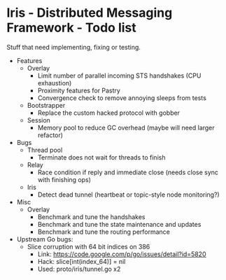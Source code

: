   Iris - Distributed Messaging Framework - Todo list
======================================================

Stuff that need implementing, fixing or testing.

- Features
    - Overlay
        - Limit number of parallel incoming STS handshakes (CPU exhaustion)
        - Proximity features for Pastry
        - Convergence check to remove annoying sleeps from tests
    - Bootstrapper
        - Replace the custom hacked protocol with gobber
    - Session
        - Memory pool to reduce GC overhead (maybe will need larger refactor)
- Bugs
    - Thread pool
        - Terminate does not wait for threads to finish
    - Relay
        - Race condition if reply and immediate close (needs close sync with finishing ops)
    - Iris
        - Detect dead tunnel (heartbeat or topic-style node monitoring?)
- Misc
    - Overlay
        - Benchmark and tune the handshakes
        - Benchmark and tune the state maintenance and updates
        - Benchmark and tune the routing performance
- Upstream Go bugs:
    - Slice corruption with 64 bit indices on 386
        - Link: https://code.google.com/p/go/issues/detail?id=5820
        - Hack: slice[int(index_64)] = nil
        - Used: proto/iris/tunnel.go x2

